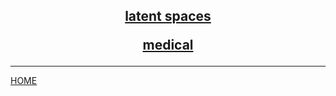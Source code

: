 <center>

<h2> 

[latent spaces](latent_spaces/index.md)

[medical](medical/index.md)


</center>

---
[HOME](../README.md)